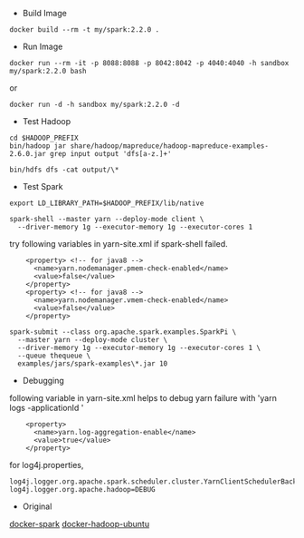 

* Build Image

```
docker build --rm -t my/spark:2.2.0 .
````


* Run Image

```
docker run --rm -it -p 8088:8088 -p 8042:8042 -p 4040:4040 -h sandbox my/spark:2.2.0 bash
```

or

```
docker run -d -h sandbox my/spark:2.2.0 -d
```

* Test Hadoop

```
cd $HADOOP_PREFIX
bin/hadoop jar share/hadoop/mapreduce/hadoop-mapreduce-examples-2.6.0.jar grep input output 'dfs[a-z.]+'

bin/hdfs dfs -cat output/\*
```

* Test Spark

```
export LD_LIBRARY_PATH=$HADOOP_PREFIX/lib/native

spark-shell --master yarn --deploy-mode client \
  --driver-memory 1g --executor-memory 1g --executor-cores 1
```

try following variables in yarn-site.xml if spark-shell failed.

```
    <property> <!-- for java8 -->
      <name>yarn.nodemanager.pmem-check-enabled</name>
      <value>false</value>
    </property>
    <property> <!-- for java8 -->
      <name>yarn.nodemanager.vmem-check-enabled</name>
      <value>false</value>
    </property>
```

```
spark-submit --class org.apache.spark.examples.SparkPi \
  --master yarn --deploy-mode cluster \
  --driver-memory 1g --executor-memory 1g --executor-cores 1 \
  --queue thequeue \
  examples/jars/spark-examples\*.jar 10
```


* Debugging

following variable in yarn-site.xml helps to debug yarn failure with 'yarn logs -applicationId <appId>'

```
    <property>
      <name>yarn.log-aggregation-enable</name>
      <value>true</value>
    </property>
```

for log4j.properties,
```
log4j.logger.org.apache.spark.scheduler.cluster.YarnClientSchedulerBackend=DEBUG
log4j.logger.org.apache.hadoop=DEBUG
```



*  Original

[docker-spark](https://github.com/sequenceiq/docker-spark)
[docker-hadoop-ubuntu](https://github.com/sequenceiq/docker-hadoop-ubuntu)


